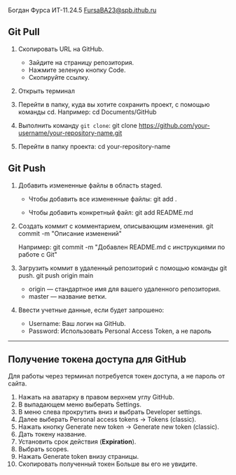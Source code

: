 Богдан Фурса
ИТ-11.24.5
FursaBA23@spb.ithub.ru
## Git Pull

1.  Скопировать URL на GitHub.
    *   Зайдите на страницу репозитория.
    *   Нажмите зеленую кнопку Code.
    *   Скопируйте ссылку.

2.  Открыть терминал

3.  Перейти в папку, куда вы хотите сохранить проект, с помощью команды cd. Например:
        cd Documents/GitHub
    

4.  Выполнить команду `git clone`:
        git clone https://github.com/your-username/your-repository-name.git
    

5.  Перейти в папку проекта:
        cd your-repository-name
    

## Git Push

1.  Добавить измененные файлы в область staged.
    *   Чтобы добавить все измененные файлы:
                git add .
        
    *   Чтобы добавить конкретный файл:
                git add README.md
        

2.  Создать коммит с комментарием, описывающим изменения.
        git commit -m "Описание изменений"
    
    Например: git commit -m "Добавлен README.md с инструкциями по работе с Git"

3.  Загрузить коммит в удаленный репозиторий с помощью команды git push.
        git push origin main
    
    *   origin — стандартное имя для вашего удаленного репозитория.
    *   master — название ветки.

4.  Ввести учетные данные, если будет запрошено:
    *   Username: Ваш логин на GitHub.
    *   Password: Использовать Personal Access Token, а не пароль

---

## Получение токена доступа для GitHub

Для работы через терминал потребуется токен доступа, а не пароль от сайта.

1.  Нажать на аватарку в правом верхнем углу GitHub.
2.  В выпадающем меню выберать Settings.
3.  В меню слева прокрутить вниз и выбрать Developer settings.
4.  Далее выберать Personal access tokens -> Tokens (classic).
5.  Нажать кнопку Generate new token -> Generate new token (classic).
6.  Дать токену название.
7.  Установить срок действия (**Expiration**).
8.  Выбрать scopes.
9.  Нажать Generate token внизу страницы.
10. Скопировать полученный токен Больше вы его не увидите.
